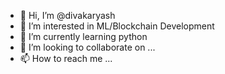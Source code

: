 - 👋 Hi, I’m @divakaryash
- 👀 I’m interested in ML/Blockchain Development
- 🌱 I’m currently learning python
- 💞️ I’m looking to collaborate on ...
- 📫 How to reach me ...

<!---
divakaryash/divakaryash is a ✨ special ✨ repository because its `README.md` (this file) appears on your GitHub profile.
You can click the Preview link to take a look at your changes.
--->
